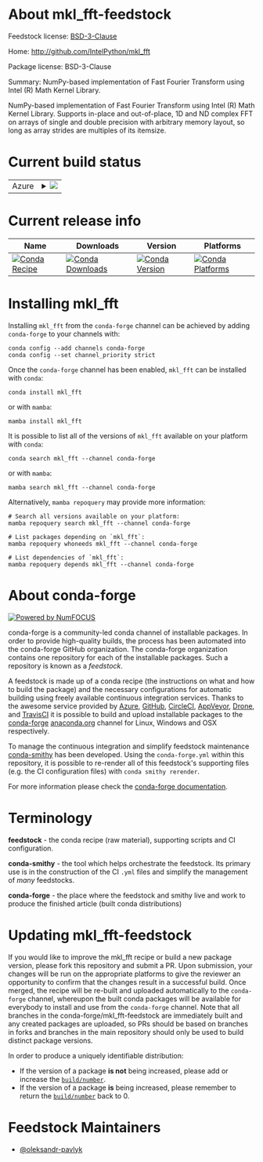 About mkl_fft-feedstock
=======================

Feedstock license: [BSD-3-Clause](https://github.com/conda-forge/mkl_fft-feedstock/blob/main/LICENSE.txt)

Home: http://github.com/IntelPython/mkl_fft

Package license: BSD-3-Clause

Summary: NumPy-based implementation of Fast Fourier Transform using Intel (R) Math Kernel Library.

NumPy-based implementation of Fast Fourier Transform using Intel (R) Math Kernel Library. Supports in-place and out-of-place, 1D and ND complex FFT on arrays of single and double precision with arbitrary memory layout, so long as array strides are multiples of its itemsize.

Current build status
====================


<table>
    
  <tr>
    <td>Azure</td>
    <td>
      <details>
        <summary>
          <a href="https://dev.azure.com/conda-forge/feedstock-builds/_build/latest?definitionId=3104&branchName=main">
            <img src="https://dev.azure.com/conda-forge/feedstock-builds/_apis/build/status/mkl_fft-feedstock?branchName=main">
          </a>
        </summary>
        <table>
          <thead><tr><th>Variant</th><th>Status</th></tr></thead>
          <tbody><tr>
              <td>linux_64_numpy1.22python3.8.____cpython</td>
              <td>
                <a href="https://dev.azure.com/conda-forge/feedstock-builds/_build/latest?definitionId=3104&branchName=main">
                  <img src="https://dev.azure.com/conda-forge/feedstock-builds/_apis/build/status/mkl_fft-feedstock?branchName=main&jobName=linux&configuration=linux%20linux_64_numpy1.22python3.8.____cpython" alt="variant">
                </a>
              </td>
            </tr><tr>
              <td>linux_64_numpy1.22python3.9.____73_pypy</td>
              <td>
                <a href="https://dev.azure.com/conda-forge/feedstock-builds/_build/latest?definitionId=3104&branchName=main">
                  <img src="https://dev.azure.com/conda-forge/feedstock-builds/_apis/build/status/mkl_fft-feedstock?branchName=main&jobName=linux&configuration=linux%20linux_64_numpy1.22python3.9.____73_pypy" alt="variant">
                </a>
              </td>
            </tr><tr>
              <td>linux_64_numpy2.0python3.10.____cpython</td>
              <td>
                <a href="https://dev.azure.com/conda-forge/feedstock-builds/_build/latest?definitionId=3104&branchName=main">
                  <img src="https://dev.azure.com/conda-forge/feedstock-builds/_apis/build/status/mkl_fft-feedstock?branchName=main&jobName=linux&configuration=linux%20linux_64_numpy2.0python3.10.____cpython" alt="variant">
                </a>
              </td>
            </tr><tr>
              <td>linux_64_numpy2.0python3.11.____cpython</td>
              <td>
                <a href="https://dev.azure.com/conda-forge/feedstock-builds/_build/latest?definitionId=3104&branchName=main">
                  <img src="https://dev.azure.com/conda-forge/feedstock-builds/_apis/build/status/mkl_fft-feedstock?branchName=main&jobName=linux&configuration=linux%20linux_64_numpy2.0python3.11.____cpython" alt="variant">
                </a>
              </td>
            </tr><tr>
              <td>linux_64_numpy2.0python3.12.____cpython</td>
              <td>
                <a href="https://dev.azure.com/conda-forge/feedstock-builds/_build/latest?definitionId=3104&branchName=main">
                  <img src="https://dev.azure.com/conda-forge/feedstock-builds/_apis/build/status/mkl_fft-feedstock?branchName=main&jobName=linux&configuration=linux%20linux_64_numpy2.0python3.12.____cpython" alt="variant">
                </a>
              </td>
            </tr><tr>
              <td>linux_64_numpy2.0python3.9.____cpython</td>
              <td>
                <a href="https://dev.azure.com/conda-forge/feedstock-builds/_build/latest?definitionId=3104&branchName=main">
                  <img src="https://dev.azure.com/conda-forge/feedstock-builds/_apis/build/status/mkl_fft-feedstock?branchName=main&jobName=linux&configuration=linux%20linux_64_numpy2.0python3.9.____cpython" alt="variant">
                </a>
              </td>
            </tr><tr>
              <td>osx_64_numpy1.22python3.8.____cpython</td>
              <td>
                <a href="https://dev.azure.com/conda-forge/feedstock-builds/_build/latest?definitionId=3104&branchName=main">
                  <img src="https://dev.azure.com/conda-forge/feedstock-builds/_apis/build/status/mkl_fft-feedstock?branchName=main&jobName=osx&configuration=osx%20osx_64_numpy1.22python3.8.____cpython" alt="variant">
                </a>
              </td>
            </tr><tr>
              <td>osx_64_numpy1.22python3.9.____73_pypy</td>
              <td>
                <a href="https://dev.azure.com/conda-forge/feedstock-builds/_build/latest?definitionId=3104&branchName=main">
                  <img src="https://dev.azure.com/conda-forge/feedstock-builds/_apis/build/status/mkl_fft-feedstock?branchName=main&jobName=osx&configuration=osx%20osx_64_numpy1.22python3.9.____73_pypy" alt="variant">
                </a>
              </td>
            </tr><tr>
              <td>osx_64_numpy2.0python3.10.____cpython</td>
              <td>
                <a href="https://dev.azure.com/conda-forge/feedstock-builds/_build/latest?definitionId=3104&branchName=main">
                  <img src="https://dev.azure.com/conda-forge/feedstock-builds/_apis/build/status/mkl_fft-feedstock?branchName=main&jobName=osx&configuration=osx%20osx_64_numpy2.0python3.10.____cpython" alt="variant">
                </a>
              </td>
            </tr><tr>
              <td>osx_64_numpy2.0python3.11.____cpython</td>
              <td>
                <a href="https://dev.azure.com/conda-forge/feedstock-builds/_build/latest?definitionId=3104&branchName=main">
                  <img src="https://dev.azure.com/conda-forge/feedstock-builds/_apis/build/status/mkl_fft-feedstock?branchName=main&jobName=osx&configuration=osx%20osx_64_numpy2.0python3.11.____cpython" alt="variant">
                </a>
              </td>
            </tr><tr>
              <td>osx_64_numpy2.0python3.12.____cpython</td>
              <td>
                <a href="https://dev.azure.com/conda-forge/feedstock-builds/_build/latest?definitionId=3104&branchName=main">
                  <img src="https://dev.azure.com/conda-forge/feedstock-builds/_apis/build/status/mkl_fft-feedstock?branchName=main&jobName=osx&configuration=osx%20osx_64_numpy2.0python3.12.____cpython" alt="variant">
                </a>
              </td>
            </tr><tr>
              <td>osx_64_numpy2.0python3.9.____cpython</td>
              <td>
                <a href="https://dev.azure.com/conda-forge/feedstock-builds/_build/latest?definitionId=3104&branchName=main">
                  <img src="https://dev.azure.com/conda-forge/feedstock-builds/_apis/build/status/mkl_fft-feedstock?branchName=main&jobName=osx&configuration=osx%20osx_64_numpy2.0python3.9.____cpython" alt="variant">
                </a>
              </td>
            </tr><tr>
              <td>win_64_numpy1.22python3.8.____cpython</td>
              <td>
                <a href="https://dev.azure.com/conda-forge/feedstock-builds/_build/latest?definitionId=3104&branchName=main">
                  <img src="https://dev.azure.com/conda-forge/feedstock-builds/_apis/build/status/mkl_fft-feedstock?branchName=main&jobName=win&configuration=win%20win_64_numpy1.22python3.8.____cpython" alt="variant">
                </a>
              </td>
            </tr><tr>
              <td>win_64_numpy1.22python3.9.____73_pypy</td>
              <td>
                <a href="https://dev.azure.com/conda-forge/feedstock-builds/_build/latest?definitionId=3104&branchName=main">
                  <img src="https://dev.azure.com/conda-forge/feedstock-builds/_apis/build/status/mkl_fft-feedstock?branchName=main&jobName=win&configuration=win%20win_64_numpy1.22python3.9.____73_pypy" alt="variant">
                </a>
              </td>
            </tr><tr>
              <td>win_64_numpy2.0python3.10.____cpython</td>
              <td>
                <a href="https://dev.azure.com/conda-forge/feedstock-builds/_build/latest?definitionId=3104&branchName=main">
                  <img src="https://dev.azure.com/conda-forge/feedstock-builds/_apis/build/status/mkl_fft-feedstock?branchName=main&jobName=win&configuration=win%20win_64_numpy2.0python3.10.____cpython" alt="variant">
                </a>
              </td>
            </tr><tr>
              <td>win_64_numpy2.0python3.11.____cpython</td>
              <td>
                <a href="https://dev.azure.com/conda-forge/feedstock-builds/_build/latest?definitionId=3104&branchName=main">
                  <img src="https://dev.azure.com/conda-forge/feedstock-builds/_apis/build/status/mkl_fft-feedstock?branchName=main&jobName=win&configuration=win%20win_64_numpy2.0python3.11.____cpython" alt="variant">
                </a>
              </td>
            </tr><tr>
              <td>win_64_numpy2.0python3.12.____cpython</td>
              <td>
                <a href="https://dev.azure.com/conda-forge/feedstock-builds/_build/latest?definitionId=3104&branchName=main">
                  <img src="https://dev.azure.com/conda-forge/feedstock-builds/_apis/build/status/mkl_fft-feedstock?branchName=main&jobName=win&configuration=win%20win_64_numpy2.0python3.12.____cpython" alt="variant">
                </a>
              </td>
            </tr><tr>
              <td>win_64_numpy2.0python3.9.____cpython</td>
              <td>
                <a href="https://dev.azure.com/conda-forge/feedstock-builds/_build/latest?definitionId=3104&branchName=main">
                  <img src="https://dev.azure.com/conda-forge/feedstock-builds/_apis/build/status/mkl_fft-feedstock?branchName=main&jobName=win&configuration=win%20win_64_numpy2.0python3.9.____cpython" alt="variant">
                </a>
              </td>
            </tr>
          </tbody>
        </table>
      </details>
    </td>
  </tr>
</table>

Current release info
====================

| Name | Downloads | Version | Platforms |
| --- | --- | --- | --- |
| [![Conda Recipe](https://img.shields.io/badge/recipe-mkl_fft-green.svg)](https://anaconda.org/conda-forge/mkl_fft) | [![Conda Downloads](https://img.shields.io/conda/dn/conda-forge/mkl_fft.svg)](https://anaconda.org/conda-forge/mkl_fft) | [![Conda Version](https://img.shields.io/conda/vn/conda-forge/mkl_fft.svg)](https://anaconda.org/conda-forge/mkl_fft) | [![Conda Platforms](https://img.shields.io/conda/pn/conda-forge/mkl_fft.svg)](https://anaconda.org/conda-forge/mkl_fft) |

Installing mkl_fft
==================

Installing `mkl_fft` from the `conda-forge` channel can be achieved by adding `conda-forge` to your channels with:

```
conda config --add channels conda-forge
conda config --set channel_priority strict
```

Once the `conda-forge` channel has been enabled, `mkl_fft` can be installed with `conda`:

```
conda install mkl_fft
```

or with `mamba`:

```
mamba install mkl_fft
```

It is possible to list all of the versions of `mkl_fft` available on your platform with `conda`:

```
conda search mkl_fft --channel conda-forge
```

or with `mamba`:

```
mamba search mkl_fft --channel conda-forge
```

Alternatively, `mamba repoquery` may provide more information:

```
# Search all versions available on your platform:
mamba repoquery search mkl_fft --channel conda-forge

# List packages depending on `mkl_fft`:
mamba repoquery whoneeds mkl_fft --channel conda-forge

# List dependencies of `mkl_fft`:
mamba repoquery depends mkl_fft --channel conda-forge
```


About conda-forge
=================

[![Powered by
NumFOCUS](https://img.shields.io/badge/powered%20by-NumFOCUS-orange.svg?style=flat&colorA=E1523D&colorB=007D8A)](https://numfocus.org)

conda-forge is a community-led conda channel of installable packages.
In order to provide high-quality builds, the process has been automated into the
conda-forge GitHub organization. The conda-forge organization contains one repository
for each of the installable packages. Such a repository is known as a *feedstock*.

A feedstock is made up of a conda recipe (the instructions on what and how to build
the package) and the necessary configurations for automatic building using freely
available continuous integration services. Thanks to the awesome service provided by
[Azure](https://azure.microsoft.com/en-us/services/devops/), [GitHub](https://github.com/),
[CircleCI](https://circleci.com/), [AppVeyor](https://www.appveyor.com/),
[Drone](https://cloud.drone.io/welcome), and [TravisCI](https://travis-ci.com/)
it is possible to build and upload installable packages to the
[conda-forge](https://anaconda.org/conda-forge) [anaconda.org](https://anaconda.org/)
channel for Linux, Windows and OSX respectively.

To manage the continuous integration and simplify feedstock maintenance
[conda-smithy](https://github.com/conda-forge/conda-smithy) has been developed.
Using the ``conda-forge.yml`` within this repository, it is possible to re-render all of
this feedstock's supporting files (e.g. the CI configuration files) with ``conda smithy rerender``.

For more information please check the [conda-forge documentation](https://conda-forge.org/docs/).

Terminology
===========

**feedstock** - the conda recipe (raw material), supporting scripts and CI configuration.

**conda-smithy** - the tool which helps orchestrate the feedstock.
                   Its primary use is in the construction of the CI ``.yml`` files
                   and simplify the management of *many* feedstocks.

**conda-forge** - the place where the feedstock and smithy live and work to
                  produce the finished article (built conda distributions)


Updating mkl_fft-feedstock
==========================

If you would like to improve the mkl_fft recipe or build a new
package version, please fork this repository and submit a PR. Upon submission,
your changes will be run on the appropriate platforms to give the reviewer an
opportunity to confirm that the changes result in a successful build. Once
merged, the recipe will be re-built and uploaded automatically to the
`conda-forge` channel, whereupon the built conda packages will be available for
everybody to install and use from the `conda-forge` channel.
Note that all branches in the conda-forge/mkl_fft-feedstock are
immediately built and any created packages are uploaded, so PRs should be based
on branches in forks and branches in the main repository should only be used to
build distinct package versions.

In order to produce a uniquely identifiable distribution:
 * If the version of a package **is not** being increased, please add or increase
   the [``build/number``](https://docs.conda.io/projects/conda-build/en/latest/resources/define-metadata.html#build-number-and-string).
 * If the version of a package **is** being increased, please remember to return
   the [``build/number``](https://docs.conda.io/projects/conda-build/en/latest/resources/define-metadata.html#build-number-and-string)
   back to 0.

Feedstock Maintainers
=====================

* [@oleksandr-pavlyk](https://github.com/oleksandr-pavlyk/)

